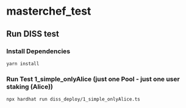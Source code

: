 # masterchef_test

## Run DISS test

### Install Dependencies
```
yarn install
```

### Run Test 1_simple_onlyAlice (just one Pool - just one user staking (Alice))
```
npx hardhat run diss_deploy/1_simple_onlyAlice.ts 
```